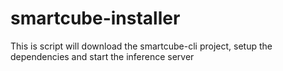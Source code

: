 # smartcube-installer
This is script will download the smartcube-cli project, setup the dependencies and start the inference server
